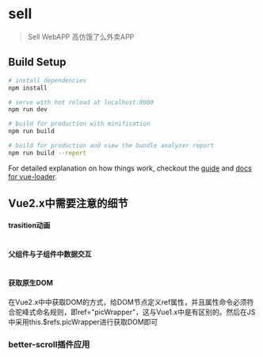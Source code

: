 # sell

> Sell WebAPP 高仿饿了么外卖APP

## Build Setup

``` bash
# install dependencies
npm install

# serve with hot reload at localhost:8080
npm run dev

# build for production with minification
npm run build

# build for production and view the bundle analyzer report
npm run build --report
```

For detailed explanation on how things work, checkout the [guide](http://vuejs-templates.github.io/webpack/) and [docs for vue-loader](http://vuejs.github.io/vue-loader).

## Vue2.x中需要注意的细节
#### trasition动画
``` css

```

#### 父组件与子组件中数据交互
``` javascript

```

#### 获取原生DOM

在Vue2.x中中获取DOM的方式，给DOM节点定义ref属性，并且属性命令必须符合驼峰式命名规则，即ref="picWrapper"，这与Vue1.x中是有区别的。然后在JS中采用this.$refs.picWrapper进行获取DOM即可


### better-scroll插件应用
``` javascript

```

